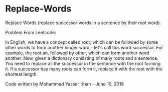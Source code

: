 # Replace-Words
Replace Words (replace successor words in a sentence by their root word).

Problem From Leetcode:

In English, we have a concept called root, which can be followed by some other words to form another longer word - 
let's call this word successor. For example, the root an, followed by other, which can form another word another. 
Now, given a dictionary consisting of many roots and a sentence. You need to replace all the successor in the sentence 
with the root forming it. If a successor has many roots can form it, replace it with the root with the shortest length. 

Code written by Mohammad Yasser Khan - June 10, 2018
